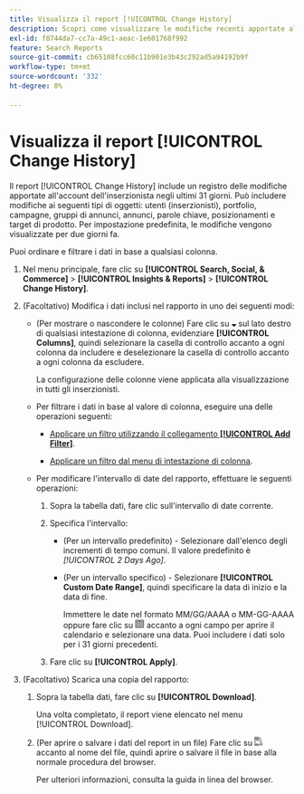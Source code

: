 ```yaml
---
title: Visualizza il report [!UICONTROL Change History]
description: Scopri come visualizzare le modifiche recenti apportate all’account dell’inserzionista.
exl-id: f8744da7-cc7a-49c1-aeac-1e601768f992
feature: Search Reports
source-git-commit: cb65108fcc60c11b901e3b43c292ad5a94192b9f
workflow-type: tm+mt
source-wordcount: '332'
ht-degree: 0%

---
```


# Visualizza il report [!UICONTROL Change History]

Il report [!UICONTROL Change History] include un registro delle modifiche apportate all&#39;account dell&#39;inserzionista negli ultimi 31 giorni. Può includere modifiche ai seguenti tipi di oggetti: utenti (inserzionisti), portfolio, campagne, gruppi di annunci, annunci, parole chiave, posizionamenti e target di prodotto. Per impostazione predefinita, le modifiche vengono visualizzate per due giorni fa.

Puoi ordinare e filtrare i dati in base a qualsiasi colonna.

1. Nel menu principale, fare clic su **[!UICONTROL Search, Social, & Commerce]** > **[!UICONTROL Insights & Reports]** > **[!UICONTROL Change History]**.

1. (Facoltativo) Modifica i dati inclusi nel rapporto in uno dei seguenti modi:

   * (Per mostrare o nascondere le colonne) Fare clic su ![Freccia giù](/help/search-social-commerce/assets/arrow-down-expand.png "Freccia giù") sul lato destro di qualsiasi intestazione di colonna, evidenziare **[!UICONTROL Columns]**, quindi selezionare la casella di controllo accanto a ogni colonna da includere e deselezionare la casella di controllo accanto a ogni colonna da escludere.

     La configurazione delle colonne viene applicata alla visualizzazione in tutti gli inserzionisti.

   * Per filtrare i dati in base al valore di colonna, eseguire una delle operazioni seguenti:

      * [Applicare un filtro utilizzando il collegamento **[!UICONTROL Add Filter]**](/help/search-social-commerce/common-tasks/data-views/ad-hoc-settings/column-filter-apply-from-column-heading.md).

      * [Applicare un filtro dal menu di intestazione di colonna](/help/search-social-commerce/common-tasks/data-views/ad-hoc-settings/column-filter-apply-from-column-heading.md).

   * Per modificare l&#39;intervallo di date del rapporto, effettuare le seguenti operazioni:

      1. Sopra la tabella dati, fare clic sull&#39;intervallo di date corrente.

      1. Specifica l&#39;intervallo:

         * (Per un intervallo predefinito) - Selezionare dall&#39;elenco degli incrementi di tempo comuni. Il valore predefinito è *[!UICONTROL 2 Days Ago]*.

         * (Per un intervallo specifico) - Selezionare **[!UICONTROL Custom Date Range]**, quindi specificare la data di inizio e la data di fine.

           Immettere le date nel formato MM/GG/AAAA o MM-GG-AAAA oppure fare clic su ![Calendario](/help/search-social-commerce/assets/calendar.png "Calendario") accanto a ogni campo per aprire il calendario e selezionare una data. Puoi includere i dati solo per i 31 giorni precedenti.

      1. Fare clic su **[!UICONTROL Apply]**.

1. (Facoltativo) Scarica una copia del rapporto:

   1. Sopra la tabella dati, fare clic su **[!UICONTROL Download]**.

      Una volta completato, il report viene elencato nel menu [!UICONTROL Download].

   1. (Per aprire o salvare i dati del report in un file) Fare clic su ![Scarica report come XLS](/help/search-social-commerce/assets/download-spreadsheet2.png "Scarica report come XLS") accanto al nome del file, quindi aprire o salvare il file in base alla normale procedura del browser.

      Per ulteriori informazioni, consulta la guida in linea del browser.
